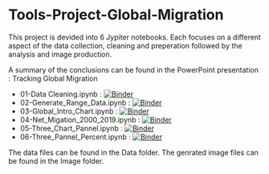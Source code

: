 # Tools-Project-Global-Migration


This project is devided into 6 Jypiter notebooks.
Each focuses on a different aspect of the data collection, cleaning and preperation followed by the analysis and image production.

A summary of the conclusions can be found in the PowerPoint presentation : Tracking Global Migration

 - 01-Data Cleaning.ipynb : [![Binder](https://mybinder.org/badge_logo.svg)](https://mybinder.org/v2/gh/BigMoeData/Tools-Project-Global-Migration/HEAD?labpath=01-Data%20Cleaning.ipynb)
 - 02-Generate_Range_Data.ipynb : [![Binder](https://mybinder.org/badge_logo.svg)](https://mybinder.org/v2/gh/BigMoeData/Tools-Project-Global-Migration/main?labpath=02-Generate_Range_Data.ipynb)
 - 03-Global_Intro_Chart.ipynb : [![Binder](https://mybinder.org/badge_logo.svg)](https://mybinder.org/v2/gh/BigMoeData/Tools-Project-Global-Migration/main?labpath=03-Global_Intro_Chart.ipynb)
 - 04-Net_Migation_2000_2019.ipynb : [![Binder](https://mybinder.org/badge_logo.svg)](https://mybinder.org/v2/gh/BigMoeData/Tools-Project-Global-Migration/main?labpath=04-Net_Migation_2000_2019.ipynb)
 - 05-Three_Chart_Pannel.ipynb : [![Binder](https://mybinder.org/badge_logo.svg)](https://mybinder.org/v2/gh/BigMoeData/Tools-Project-Global-Migration/main?labpath=05-Three_Chart_Pannel.ipynb)
 - 06-Three_Pannel_Percent.ipynb : [![Binder](https://mybinder.org/badge_logo.svg)](https://mybinder.org/v2/gh/BigMoeData/Tools-Project-Global-Migration/main?labpath=06-Three_Pannel_Percent.ipynb)

The data files can be found in the Data folder.
The genrated image files can be found in the Image folder.

